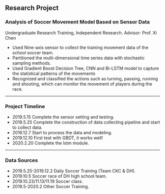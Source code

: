 ## Research Project
### Analysis of Soccer Movement Model Based on Sensor Data

Undergraduate Research Training, Independent Research. Advisor: Prof. Xi Chen

* Used Nine-axis sensor to collect the training movement data of the school soccer team.
* Partitioned the multi-dimensional time series data with stochastic sampling methods.
* Used Gradient Boost Decision Tree, CNN and Bi-LSTM model to capture the statistical patterns of the movements
* Recognized and classified the actions such as turning, passing, running and shooting, which can monitor the movement of players during the race.

***

### Project Timeline

* 2019.5.15 Complete the sensor setting and testing.
* 2019.5.25 Complete the construction of data collecting pipeline and start to collect data.
* 2019.12.7 Start to process the data and modeling.
* 2019.12.10 First test with GBDT, it works well!
* 2020.2.20 Complete the lstm module.

***

### Data Sources

* 2019.5.25-2019.12.2 Daily Soccer Training (Team CKC & DH).
* 2019.10.5 Soccer race of DH high school team.
* 2019.10.23/11.13/11.19 Soccer class.
* 2019.5-2020.2 Other Soccer Training.
